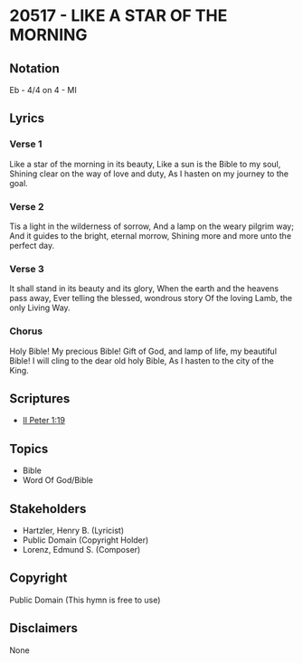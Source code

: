 # 20517 - LIKE A STAR OF THE MORNING

## Notation

Eb - 4/4 on 4 - MI

## Lyrics

### Verse 1

Like a star of the morning in its beauty, Like a sun is the Bible to my soul, Shining clear on the way of love and duty, As I hasten on my journey to the goal.

### Verse 2

Tis a light in the wilderness of sorrow, And a lamp on the weary pilgrim way; And it guides to the bright, eternal morrow, Shining more and more unto the perfect day.

### Verse 3

It shall stand  in its beauty and its glory, When the earth and the heavens pass away, Ever telling the blessed, wondrous story Of the loving Lamb, the only Living Way.

### Chorus

Holy Bible! My precious Bible! Gift of God, and lamp of life, my beautiful Bible! I will cling to the dear old holy Bible, As I hasten to the city of the King.


## Scriptures

- [II Peter 1:19](https://www.biblegateway.com/passage/?search=II%20Peter%201%3A19)

## Topics

- Bible
- Word Of God/Bible

## Stakeholders

- Hartzler, Henry B. (Lyricist)
- Public Domain (Copyright Holder)
- Lorenz, Edmund S. (Composer)

## Copyright

Public Domain
(This hymn is free to use)

## Disclaimers

None

